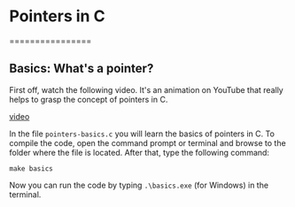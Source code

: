 # Pointers in C
================

## Basics: What's a pointer?

First off, watch the following video. It's an animation on YouTube that really helps to grasp the concept of pointers in C.

[video](https://www.youtube.com/watch?v=mnXkiAKbUPg "Pointer Fun in C")

In the file `pointers-basics.c` you will learn the basics of pointers in C. To compile the code, open the command prompt or terminal and browse to the folder where the file is located. After that, type the following command:

```
make basics
```

Now you can run the code by typing `.\basics.exe` (for Windows) in the terminal.
